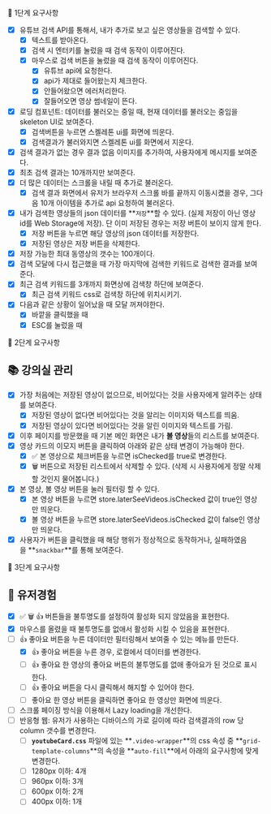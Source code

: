 🎯 1단계 요구사항

- [x] 유튜브 검색 API를 통해서, 내가 추가로 보고 싶은 영상들을 검색할 수 있다.
  - [x] 텍스트를 받아온다.
  - [x] 검색 시 엔터키를 눌렀을 때 검색 동작이 이루어진다.
  - [x] 마우스로 검색 버튼을 눌렀을 때 검색 동작이 이루어진다.
    - [x] 유튜브 api에 요청한다.
    - [x] api가 제대로 들어왔는지 체크한다.
    - [x] 안들어왔으면 에러처리한다.
    - [x] 잘들어오면 영상 썸네일이 뜬다.
- [x] 로딩 컴포넌트: 데이터를 불러오는 중일 때, 현재 데이터를 불러오는 중임을 skeleton UI로 보여준다.
  - [x] 검색버튼을 누르면 스켈레톤 ui를 화면에 띄운다.
  - [x] 검색결과가 불러와지면 스켈레톤 ui를 화면에서 지운다.
- [x] 검색 결과가 없는 경우 결과 없음 이미지를 추가하여, 사용자에게 메시지를 보여준다.
- [x] 최초 검색 결과는 10개까지만 보여준다.
- [x] 더 많은 데이터는 스크롤을 내릴 때 추가로 불러온다.
  - [x] 검색 결과 화면에서 유저가 브라우저 스크롤 바를 끝까지 이동시켰을 경우, 그다음 10개 아이템을 추가로 api 요청하여 불러온다.
- [x] 내가 검색한 영상들의 json 데이터를 **`저장`**할 수 있다. (실제 저장이 아닌 영상 id를 Web Storage에 저장). 단 이미 저장된 경우는 저장 버튼이 보이지 않게 한다.
  - [x] 저장 버튼을 누르면 해당 영상의 json 데이터를 저장한다.
  - [x] 저장된 영상은 저장 버튼을 삭제한다.
- [x] 저장 가능한 최대 동영상의 갯수는 100개이다.
- [x] 검색 모달에 다시 접근했을 때 가장 마지막에 검색한 키워드로 검색한 결과를 보여준다.
- [x] 최근 검색 키워드를 3개까지 화면상에 검색창 하단에 보여준다.
  - [x] 최근 검색 키워드 css로 검색창 하단에 위치시키기.
- [x] 다음과 같은 상황이 일어났을 때 모달 꺼져야한다.
  - [x] 바깥을 클릭했을 때
  - [x] ESC를 눌렀을 때

🎯 2단계 요구사항

## 📚 강의실 관리

- [x] 가장 처음에는 저장된 영상이 없으므로, 비어있다는 것을 사용자에게 알려주는 상태를 보여준다.
  - [x] 저장된 영상이 없다면 비어있다는 것을 알리는 이미지와 텍스트를 띄움.
  - [x] 저장된 영상이 있다면 비어있다는 것을 알린 이미지와 텍스트를 가림.
- [x] 이후 페이지를 방문했을 때 기본 메인 화면은 내가 **볼 영상**들의 리스트를 보여준다.
- [x] 영상 카드의 이모지 버튼을 클릭하여 아래와 같은 상태 변경이 가능해야 한다.
  - [x] ✅ 본 영상으로 체크버튼을 누르면 isChecked를 true로 변경한다.
  - [x] 🗑️ 버튼으로 저장된 리스트에서 삭제할 수 있다. (삭제 시 사용자에게 정말 삭제할 것인지 물어봅니다.)
- [x] 본 영상, 볼 영상 버튼을 눌러 필터링 할 수 있다.
  - [x] 본 영상 버튼을 누르면 store.laterSeeVideos.isChecked 값이 true인 영상만 띄운다.
  - [x] 볼 영상 버튼을 누르면 store.laterSeeVideos.isChecked 값이 false인 영상만 띄운다.
- [x] 사용자가 버튼을 클릭했을 때 해당 행위가 정상적으로 동작하거나, 실패하였음을 **`snackbar`**를 통해 보여준다.

🎯 3단계 요구사항

## 🤳 유저경험

- [x] ✅ 🗑 👍 버튼들을 불투명도를 설정하여 활성화 되지 않았음을 표현한다.
- [x] 마우스를 올렸을 때 불투명도를 없애서 활성화 시킬 수 있음을 표현한다.
- [ ] 👍 좋아요 버튼을 누른 데이터만 필터링해서 보여줄 수 있는 메뉴를 만든다.
  - [x] 👍 좋아요 버튼을 누른 경우, 로컬에서 데이터를 변경한다.
  - [ ] 👍 좋아요 한 영상의 좋아요 버튼의 불투명도를 없애 좋아요가 된 것으로 표시한다.
  - [ ] 👍 좋아요 버튼을 다시 클릭해서 해지할 수 있어야 한다.
  - [ ] 좋아요 한 영상 버튼을 클릭하면 좋아요 한 영상만 화면에 띄운다.
- [ ] 스크롤 페이징 방식을 이용해서 Lazy loading을 개선한다.
- [ ] 반응형 웹: 유저가 사용하는 디바이스의 가로 길이에 따라 검색결과의 row 당 column 갯수를 변경한다.
  - [ ] **`youtubeCard.css`** 파일에 있는 **`.video-wrapper`**의 css 속성 중 **`grid-template-columns`**의 속성을 **`auto-fill`**에서 아래의 요구사항에 맞게 변경한다.
  - [ ] 1280px 이하: 4개
  - [ ] 960px 이하: 3개
  - [ ] 600px 이하: 2개
  - [ ] 400px 이하: 1개
